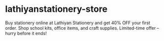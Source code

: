 # lathiyanstationery-store
Buy stationery online at Lathiyan Stationery and get 40% OFF your first order. Shop school kits, office items, and craft supplies. Limited-time offer – hurry before it ends!
